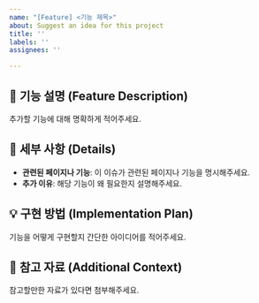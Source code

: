 ```yaml
---
name: "[Feature] <기능 제목>"
about: Suggest an idea for this project
title: ''
labels: ''
assignees: ''

---
```


## 📝 기능 설명 (Feature Description)
추가할 기능에 대해 명확하게 적어주세요.

## 📌 세부 사항 (Details)
- **관련된 페이지나 기능**: 이 이슈가 관련된 페이지나 기능을 명시해주세요.
- **추가 이유**: 해당 기능이 왜 필요한지 설명해주세요.

## 💡 구현 방법 (Implementation Plan)
기능을 어떻게 구현할지 간단한 아이디어를 적어주세요.

## 🔗 참고 자료 (Additional Context)
참고할만한 자료가 있다면 첨부해주세요.
